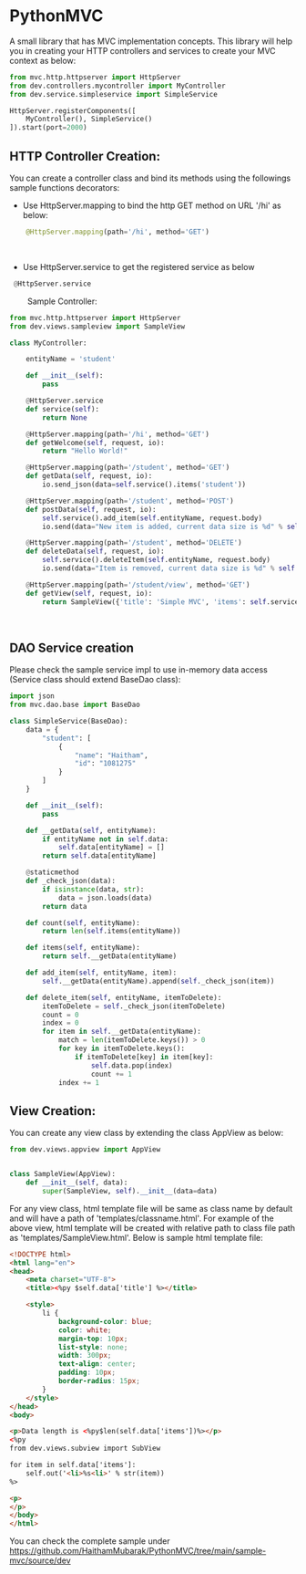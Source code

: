 # PythonMVC

A small library that has MVC implementation concepts.
This library will help you in creating your HTTP controllers and services to create your MVC context as below:
```python
from mvc.http.httpserver import HttpServer
from dev.controllers.mycontroller import MyController
from dev.service.simpleservice import SimpleService

HttpServer.registerComponents([
    MyController(), SimpleService()
]).start(port=2000)

```

## HTTP Controller Creation:

You can create a controller class and bind its methods using the followings sample functions decorators:

- Use HttpServer.mapping to bind the http GET method on URL '/hi' as below: 

```python
    @HttpServer.mapping(path='/hi', method='GET')
```
    
- Use HttpServer.service to get the registered service as below
```python
 @HttpServer.service
```
    
    Sample Controller:
    
```python
from mvc.http.httpserver import HttpServer
from dev.views.sampleview import SampleView

class MyController:

    entityName = 'student'

    def __init__(self):
        pass

    @HttpServer.service
    def service(self):
        return None

    @HttpServer.mapping(path='/hi', method='GET')
    def getWelcome(self, request, io):
        return "Hello World!"

    @HttpServer.mapping(path='/student', method='GET')
    def getData(self, request, io):
        io.send_json(data=self.service().items('student'))

    @HttpServer.mapping(path='/student', method='POST')
    def postData(self, request, io):
        self.service().add_item(self.entityName, request.body)
        io.send(data="New item is added, current data size is %d" % self.service().count(self.entityName))

    @HttpServer.mapping(path='/student', method='DELETE')
    def deleteData(self, request, io):
        self.service().deleteItem(self.entityName, request.body)
        io.send(data="Item is removed, current data size is %d" % self.service().count(self.entityName))

    @HttpServer.mapping(path='/student/view', method='GET')
    def getView(self, request, io):
        return SampleView({'title': 'Simple MVC', 'items': self.service().items(self.entityName)})
```
        
## DAO Service creation

Please check the sample service impl to use in-memory data access (Service class should extend BaseDao class):


```python
import json
from mvc.dao.base import BaseDao

class SimpleService(BaseDao):
    data = {
        "student": [
            {
                "name": "Haitham",
                "id": "1081275"
            }
        ]
    }

    def __init__(self):
        pass

    def __getData(self, entityName):
        if entityName not in self.data:
            self.data[entityName] = []
        return self.data[entityName]

    @staticmethod
    def _check_json(data):
        if isinstance(data, str):
            data = json.loads(data)
        return data

    def count(self, entityName):
        return len(self.items(entityName))

    def items(self, entityName):
        return self.__getData(entityName)

    def add_item(self, entityName, item):
        self.__getData(entityName).append(self._check_json(item))

    def delete_item(self, entityName, itemToDelete):
        itemToDelete = self._check_json(itemToDelete)
        count = 0
        index = 0
        for item in self.__getData(entityName):
            match = len(itemToDelete.keys()) > 0
            for key in itemToDelete.keys():
                if itemToDelete[key] in item[key]:
                    self.data.pop(index)
                    count += 1
            index += 1
```

## View Creation: 

You can create any view class by extending the class AppView as below:

```python
from dev.views.appview import AppView


class SampleView(AppView):
    def __init__(self, data):
        super(SampleView, self).__init__(data=data)

```

For any view class, html template file will be same as class name by default and will have a path of 'templates/classname.html'. For example of the above view, html template will be created with relative path to class file path as 
'templates/SampleView.html'. Below is sample html template file:

```html
<!DOCTYPE html>
<html lang="en">
<head>
    <meta charset="UTF-8">
    <title><%py $self.data['title'] %></title>

    <style>
        li {
            background-color: blue;
            color: white;
            margin-top: 10px;
            list-style: none;
            width: 300px;
            text-align: center;
            padding: 10px;
            border-radius: 15px;
        }
    </style>
</head>
<body>

<p>Data length is <%py$len(self.data['items'])%></p>
<%py
from dev.views.subview import SubView

for item in self.data['items']:
    self.out('<li>%s<li>' % str(item))
%>

<p>
</p>
</body>
</html>

```

You can check the complete sample under
https://github.com/HaithamMubarak/PythonMVC/tree/main/sample-mvc/source/dev
